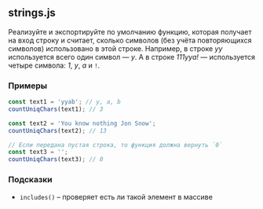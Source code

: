 ## strings.js

Реализуйте и экспортируйте по умолчанию функцию, которая получает на 
вход строку и считает, сколько символов (без учёта повторяющихся символов) 
использовано в этой строке. 
Например, в строке _yy_ используется всего один символ — _y_. 
А в строке _111yya!_ — используется четыре символа: _1_, _y_, _a_ и `!`.

### Примеры

```js
const text1 = 'yyab'; // y, a, b
countUniqChars(text1); // 3

const text2 = 'You know nothing Jon Snow';
countUniqChars(text2); // 13

// Если передана пустая строка, то функция должна вернуть `0`
const text3 = '';
countUniqChars(text3); // 0
```

### Подсказки

* `includes()` – проверяет есть ли такой элемент в массиве


